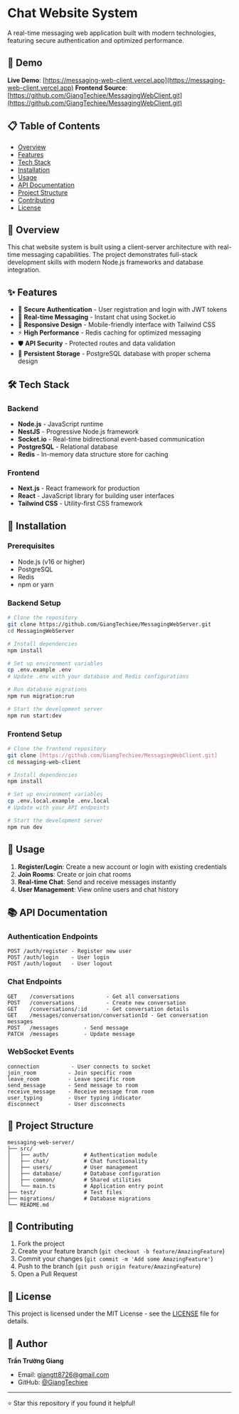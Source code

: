 # Chat Website System

A real-time messaging web application built with modern technologies, featuring secure authentication and optimized performance.

## 🚀 Demo

**Live Demo**: [https://messaging-web-client.vercel.app](https://messaging-web-client.vercel.app)
**Frontend Source**: [https://github.com/GiangTechiee/MessagingWebClient.git](https://github.com/GiangTechiee/MessagingWebClient.git)

## 📋 Table of Contents

- [Overview](#overview)
- [Features](#features)
- [Tech Stack](#tech-stack)
- [Installation](#installation)
- [Usage](#usage)
- [API Documentation](#api-documentation)
- [Project Structure](#project-structure)
- [Contributing](#contributing)
- [License](#license)

## 📖 Overview

This chat website system is built using a client-server architecture with real-time messaging capabilities. The project demonstrates full-stack development skills with modern Node.js frameworks and database integration.

## ✨ Features

- 🔐 **Secure Authentication** - User registration and login with JWT tokens
- 💬 **Real-time Messaging** - Instant chat using Socket.io
- 📱 **Responsive Design** - Mobile-friendly interface with Tailwind CSS
- ⚡ **High Performance** - Redis caching for optimized messaging
- 🛡️ **API Security** - Protected routes and data validation
- 💾 **Persistent Storage** - PostgreSQL database with proper schema design

## 🛠️ Tech Stack

### Backend
- **Node.js** - JavaScript runtime
- **NestJS** - Progressive Node.js framework
- **Socket.io** - Real-time bidirectional event-based communication
- **PostgreSQL** - Relational database
- **Redis** - In-memory data structure store for caching

### Frontend
- **Next.js** - React framework for production
- **React** - JavaScript library for building user interfaces
- **Tailwind CSS** - Utility-first CSS framework

## 🔧 Installation

### Prerequisites
- Node.js (v16 or higher)
- PostgreSQL
- Redis
- npm or yarn

### Backend Setup
```bash
# Clone the repository
git clone https://github.com/GiangTechiee/MessagingWebServer.git
cd MessagingWebServer

# Install dependencies
npm install

# Set up environment variables
cp .env.example .env
# Update .env with your database and Redis configurations

# Run database migrations
npm run migration:run

# Start the development server
npm run start:dev
```

### Frontend Setup
```bash
# Clone the frontend repository 
git clone [https://github.com/GiangTechiee/MessagingWebClient.git]
cd messaging-web-client

# Install dependencies
npm install

# Set up environment variables
cp .env.local.example .env.local
# Update with your API endpoints

# Start the development server
npm run dev
```

## 🎯 Usage

1. **Register/Login**: Create a new account or login with existing credentials
2. **Join Rooms**: Create or join chat rooms
3. **Real-time Chat**: Send and receive messages instantly
4. **User Management**: View online users and chat history

## 📚 API Documentation

### Authentication Endpoints
```
POST /auth/register - Register new user
POST /auth/login    - User login
POST /auth/logout   - User logout
```

### Chat Endpoints
```
GET    /conversations          - Get all conversations
POST   /conversations          - Create new conversation
GET    /conversations/:id      - Get conversation details
GET    /messages/conversation/conversationId - Get conversation messages
POST   /messages        - Send message
PATCH  /messages        - Update message
```

### WebSocket Events
```
connection          - User connects to socket
join_room          - Join specific room
leave_room         - Leave specific room
send_message       - Send message to room
receive_message    - Receive message from room
user_typing        - User typing indicator
disconnect         - User disconnects
```

## 📁 Project Structure

```
messaging-web-server/
├── src/
│   ├── auth/           # Authentication module
│   ├── chat/           # Chat functionality
│   ├── users/          # User management
│   ├── database/       # Database configuration
│   ├── common/         # Shared utilities
│   └── main.ts         # Application entry point
├── test/               # Test files
├── migrations/         # Database migrations
└── README.md
```

## 🤝 Contributing

1. Fork the project
2. Create your feature branch (`git checkout -b feature/AmazingFeature`)
3. Commit your changes (`git commit -m 'Add some AmazingFeature'`)
4. Push to the branch (`git push origin feature/AmazingFeature`)
5. Open a Pull Request

## 📄 License

This project is licensed under the MIT License - see the [LICENSE](LICENSE) file for details.

## 👤 Author

**Trần Trường Giang**
- Email: giangtt8726@gmail.com
- GitHub: [@GiangTechiee](https://github.com/GiangTechiee)

---

⭐ Star this repository if you found it helpful!
